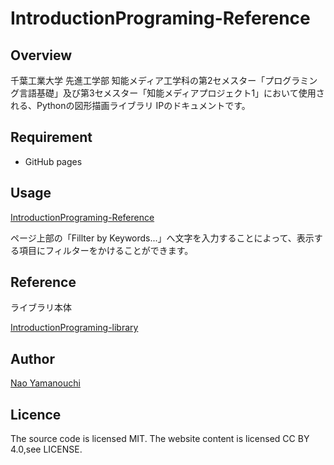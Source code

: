 # IntroductionPrograming-Reference
## Overview
千葉工業大学 先進工学部 知能メディア工学科の第2セメスター「プログラミング言語基礎」及び第3セメスター「知能メディアプロジェクト1」において使用される、Pythonの図形描画ライブラリ IPのドキュメントです。

## Requirement
- GitHub pages

## Usage
[IntroductionPrograming-Reference](https://github.com/aais-lab/IntroductionPrograming-Reference/deployments/github-pages)

ページ上部の「Fillter by Keywords...」へ文字を入力することによって、表示する項目にフィルターをかけることができます。

## Reference
ライブラリ本体

[IntroductionPrograming-library](https://github.com/aais-lab/IntroductionPrograming-library)

## Author
[Nao Yamanouchi](https://github.com/ClairdelunaEve)

## Licence
The source code is licensed MIT. The website content is licensed CC BY 4.0,see LICENSE.

